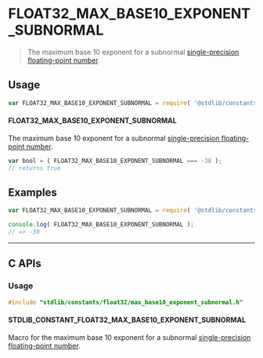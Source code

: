 <!--

@license Apache-2.0

Copyright (c) 2024 The Stdlib Authors.

Licensed under the Apache License, Version 2.0 (the "License");
you may not use this file except in compliance with the License.
You may obtain a copy of the License at

   http://www.apache.org/licenses/LICENSE-2.0

Unless required by applicable law or agreed to in writing, software
distributed under the License is distributed on an "AS IS" BASIS,
WITHOUT WARRANTIES OR CONDITIONS OF ANY KIND, either express or implied.
See the License for the specific language governing permissions and
limitations under the License.

-->

# FLOAT32_MAX_BASE10_EXPONENT_SUBNORMAL

> The maximum base 10 exponent for a subnormal [single-precision floating-point number][ieee754].

<section class="usage">

## Usage

<!-- eslint-disable id-length -->

```javascript
var FLOAT32_MAX_BASE10_EXPONENT_SUBNORMAL = require( '@stdlib/constants/float32/max-base10-exponent-subnormal' );
```

#### FLOAT32_MAX_BASE10_EXPONENT_SUBNORMAL

The maximum base 10 exponent for a subnormal [single-precision floating-point number][ieee754].

<!-- eslint-disable id-length -->

```javascript
var bool = ( FLOAT32_MAX_BASE10_EXPONENT_SUBNORMAL === -38 );
// returns true
```

</section>

<!-- /.usage -->

<section class="examples">

## Examples

<!-- TODO: better example -->

<!-- eslint no-undef: "error" -->

<!-- eslint-disable id-length -->

```javascript
var FLOAT32_MAX_BASE10_EXPONENT_SUBNORMAL = require( '@stdlib/constants/float32/max-base10-exponent-subnormal' );

console.log( FLOAT32_MAX_BASE10_EXPONENT_SUBNORMAL );
// => -38
```

</section>

<!-- /.examples -->

<!-- C interface documentation. -->

* * *

<section class="c">

## C APIs

<!-- Section to include introductory text. Make sure to keep an empty line after the intro `section` element and another before the `/section` close. -->

<section class="intro">

</section>

<!-- /.intro -->

<!-- C usage documentation. -->

<section class="usage">

### Usage

```c
#include "stdlib/constants/float32/max_base10_exponent_subnormal.h"
```

#### STDLIB_CONSTANT_FLOAT32_MAX_BASE10_EXPONENT_SUBNORMAL

Macro for the maximum base 10 exponent for a subnormal [single-precision floating-point number][ieee754].

</section>

<!-- /.usage -->

<!-- C API usage notes. Make sure to keep an empty line after the `section` element and another before the `/section` close. -->

<section class="notes">

</section>

<!-- /.notes -->

<!-- C API usage examples. -->

<section class="examples">

</section>

<!-- /.examples -->

</section>

<!-- /.c -->

<!-- Section for related `stdlib` packages. Do not manually edit this section, as it is automatically populated. -->

<section class="related">

</section>

<!-- /.related -->

<!-- Section for all links. Make sure to keep an empty line after the `section` element and another before the `/section` close. -->

<section class="links">

[ieee754]: https://en.wikipedia.org/wiki/IEEE_754-1985

<!-- <related-links> -->

<!-- </related-links> -->

</section>

<!-- /.links -->
